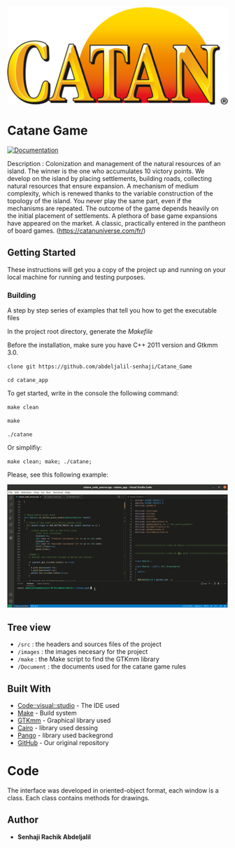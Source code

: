 ![logo](/images/logo.png)




# Catane Game

[![Documentation](https://img.shields.io/badge/Documentation-github-brightgreen.svg?style=for-the-badge)](https://github.com/abdeljalil-senhaji/Vampire_Game)

Description :  Colonization and management of the natural resources of an island. The winner is the one who accumulates 10 victory points. We develop on the island by placing settlements, building roads, collecting natural resources that ensure expansion. A mechanism of medium complexity, which is renewed thanks to the variable construction of the topology of the island. You never play the same part, even if the mechanisms are repeated. The outcome of the game depends heavily on the initial placement of settlements. A plethora of base game expansions have appeared on the market. A classic, practically entered in the pantheon of board games. (https://catanuniverse.com/fr/)


## Getting Started

These instructions will get you a copy of the project up and running on your local machine for running and testing purposes.

### Building

A step by step series of examples that tell you how to get the executable files

In the project root directory, generate the *Makefile* 

Before the installation, make sure you have C++ 2011 version and Gtkmm 3.0.


`clone git https://github.com/abdeljalil-senhaji/Catane_Game`

`cd catane_app`

To get started, write in the console the following command:

`make clean`


`make`


`./catane`

Or simplifiy:

`make clean; make; ./catane;`

Please, see this following example:

![Demo](Tutorial_Game.gif)

## Tree view

* `/src` : the headers and sources files of the project
* `/images` : the images necesary for the project
* `/make` : the Make script to find the GTKmm library
* `/Document` : the documents used for the catane game rules


## Built With

* [Code::visual::studio](https://code.visualstudio.com/) - The IDE used
* [Make](https://www.gnu.org/software/make/) - Build system
* [GTKmm](https://gtkmm.org/en/) - Graphical library used
* [Cairo](https://www.cairographics.org/) - library used dessing
* [Pango](https://pango.gnome.org/) - library used backegrond
* [GitHub](https://github.com/abdeljalil-senhaji/Catane_Game) - Our original repository


# Code

The interface was developed in oriented-object format, each window is a class. Each class contains methods for drawings.


## Author

* **Senhaji Rachik Abdeljalil** 


